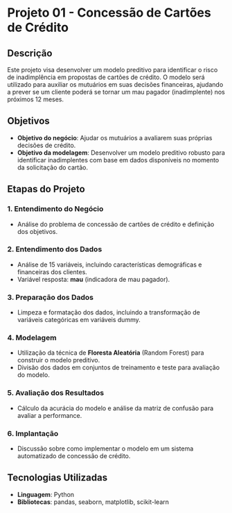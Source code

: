 # Projeto 01 - Concessão de Cartões de Crédito

## Descrição

Este projeto visa desenvolver um modelo preditivo para identificar o risco de inadimplência em propostas de cartões de crédito. O modelo será utilizado para auxiliar os mutuários em suas decisões financeiras, ajudando a prever se um cliente poderá se tornar um mau pagador (inadimplente) nos próximos 12 meses.

## Objetivos

- **Objetivo do negócio**: Ajudar os mutuários a avaliarem suas próprias decisões de crédito.
- **Objetivo da modelagem**: Desenvolver um modelo preditivo robusto para identificar inadimplentes com base em dados disponíveis no momento da solicitação do cartão.

## Etapas do Projeto

### 1. Entendimento do Negócio
- Análise do problema de concessão de cartões de crédito e definição dos objetivos.

### 2. Entendimento dos Dados
- Análise de 15 variáveis, incluindo características demográficas e financeiras dos clientes.
- Variável resposta: **mau** (indicadora de mau pagador).

### 3. Preparação dos Dados
- Limpeza e formatação dos dados, incluindo a transformação de variáveis categóricas em variáveis dummy.

### 4. Modelagem
- Utilização da técnica de **Floresta Aleatória** (Random Forest) para construir o modelo preditivo.
- Divisão dos dados em conjuntos de treinamento e teste para avaliação do modelo.

### 5. Avaliação dos Resultados
- Cálculo da acurácia do modelo e análise da matriz de confusão para avaliar a performance.

### 6. Implantação
- Discussão sobre como implementar o modelo em um sistema automatizado de concessão de crédito.

## Tecnologias Utilizadas

- **Linguagem**: Python
- **Bibliotecas**: pandas, seaborn, matplotlib, scikit-learn
